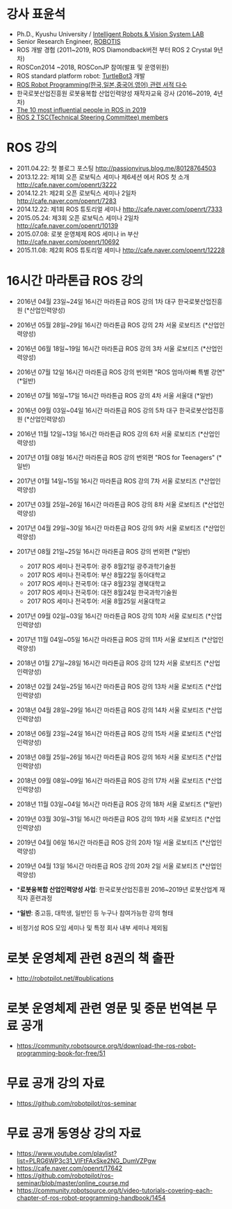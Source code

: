 # 강사 표윤석
- Ph.D., Kyushu University / [Intelligent Robots & Vision System LAB](http://robotics.ait.kyushu-u.ac.jp/index.html)
- Senior Research Engineer, [ROBOTIS](http://www.robotis.com/)
- ROS 개발 경험 (2011~2019, ROS Diamondback버전 부터 ROS 2 Crystal 9년차)
- ROSCon2014 ~2018, ROSConJP 참여(발표 및 운영위원) 
- ROS standard platform robot: [TurtleBot3](https://www.turtlebot.com/) 개발
- [ROS Robot Programming(한국,일본,중국어,영어) 관련 서적 다수](http://robotpilot.net/#publications)
- 한국로봇산업진흥원 로봇융복합 산업인력양성 재작자교육 강사 (2016~2019, 4년차)
- [The 10 most influential people in ROS in 2019](http://www.theconstructsim.com/top-10-influential-people-in-ros/)
- [ROS 2 TSC(Technical Steering Committee) members](https://discourse.ros.org/t/introducing-the-ros-2-technical-steering-committee/6132)

# ROS 강의
- 2011.04.22: 첫 블로그 포스팅 http://passionvirus.blog.me/80128764503
- 2013.12.22: 제1회 오픈 로보틱스 세미나 제6세션 에서 ROS 첫 소개 http://cafe.naver.com/openrt/3222
- 2014.12.21: 제2회 오픈 로보틱스 세미나 2일차 http://cafe.naver.com/openrt/7283
- 2014.12.22: 제1회 ROS 튜토리얼 세미나 http://cafe.naver.com/openrt/7333
- 2015.05.24: 제3회 오픈 로보틱스 세미나 2일차 http://cafe.naver.com/openrt/10139
- 2015.07.08: 로봇 운영체제 ROS 세미나 in 부산 http://cafe.naver.com/openrt/10692
- 2015.11.08: 제2회 ROS 튜토리얼 세미나 http://cafe.naver.com/openrt/12228

# 16시간 마라톤급 ROS 강의
- 2016년 04월 23일~24일 16시간 마라톤급 ROS 강의 1차 대구 한국로봇산업진흥원 (\*산업인력양성)
- 2016년 05월 28일~29일 16시간 마라톤급 ROS 강의 2차 서울 로보티즈 (\*산업인력양성)
- 2016년 06월 18일~19일 16시간 마라톤급 ROS 강의 3차 서울 로보티즈 (\*산업인력양성)
- 2016년 07월 12일 16시간 마라톤급 ROS 강의 번외편 "ROS 엄마/아빠 특별 강연" (\*일반)
- 2016년 07월 16일~17일 16시간 마라톤급 ROS 강의 4차 서울 서울대 (\*일반)
- 2016년 09월 03일~04일 16시간 마라톤급 ROS 강의 5차 대구 한국로봇산업진흥원 (\*산업인력양성)
- 2016년 11월 12일~13일 16시간 마라톤급 ROS 강의 6차 서울 로보티즈 (\*산업인력양성)
- 2017년 01월 08일 16시간 마라톤급 ROS 강의 번외편 "ROS for Teenagers" (\*일반)
- 2017년 01월 14일~15일 16시간 마라톤급 ROS 강의 7차 서울 로보티즈 (\*산업인력양성)
- 2017년 03월 25일~26일 16시간 마라톤급 ROS 강의 8차 서울 로보티즈 (\*산업인력양성)
- 2017년 04월 29일~30일 16시간 마라톤급 ROS 강의 9차 서울 로보티즈 (\*산업인력양성)
- 2017년 08월 21일~25일 16시간 마라톤급 ROS 강의 번외편 (\*일반)
  - 2017 ROS 세미나 전국투어: 광주 8월21일 광주과학기술원
  - 2017 ROS 세미나 전국투어: 부산 8월22일 동아대학교
  - 2017 ROS 세미나 전국투어: 대구 8월23일 경북대학교
  - 2017 ROS 세미나 전국투어: 대전 8월24일 한국과학기술원
  - 2017 ROS 세미나 전국투어: 서울 8월25일 서울대학교
- 2017년 09월 02일~03일 16시간 마라톤급 ROS 강의 10차 서울 로보티즈 (\*산업인력양성)
- 2017년 11월 04일~05일 16시간 마라톤급 ROS 강의 11차 서울 로보티즈 (\*산업인력양성)
- 2018년 01월 27일~28일 16시간 마라톤급 ROS 강의 12차 서울 로보티즈 (\*산업인력양성)
- 2018년 02월 24일~25일 16시간 마라톤급 ROS 강의 13차 서울 로보티즈 (\*산업인력양성)
- 2018년 04월 28일~29일 16시간 마라톤급 ROS 강의 14차 서울 로보티즈 (\*산업인력양성)
- 2018년 06월 23일~24일 16시간 마라톤급 ROS 강의 15차 서울 로보티즈 (\*산업인력양성)
- 2018년 08월 25일~26일 16시간 마라톤급 ROS 강의 16차 서울 로보티즈 (\*산업인력양성)
- 2018년 09월 08일~09일 16시간 마라톤급 ROS 강의 17차 서울 로보티즈 (\*산업인력양성)
- 2018년 11월 03일~04일 16시간 마라톤급 ROS 강의 18차 서울 로보티즈 (\*일반)
- 2019년 03월 30일~31일 16시간 마라톤급 ROS 강의 19차 서울 로보티즈 (\*산업인력양성)
- 2019년 04월 06일 16시간 마라톤급 ROS 강의 20차 1일 서울 로보티즈 (\*산업인력양성)
- 2019년 04월 13일 16시간 마라톤급 ROS 강의 20차 2일 서울 로보티즈 (\*산업인력양성)

- \***로봇융복합 산업인력양성 사업**: 한국로봇산업진흥원 2016~2019년 로봇산업계 재직자 훈련과정
- \***일반**: 중고등, 대학생, 일반인 등 누구나 참여가능한 강의 형태
- 비정기성 ROS 모임 세미나 및 특정 회사 내부 세미나 제외됨

# 로봇 운영체제 관련 8권의 책 출판
- http://robotpilot.net/#publications

# 로봇 운영체제 관련 영문 및 중문 번역본 무료 공개
- https://community.robotsource.org/t/download-the-ros-robot-programming-book-for-free/51

# 무료 공개 강의 자료
- https://github.com/robotpilot/ros-seminar

# 무료 공개 동영상 강의 자료
- https://www.youtube.com/playlist?list=PLRG6WP3c31_VIFtFAxSke2NG_DumVZPgw
- https://cafe.naver.com/openrt/17642
- https://github.com/robotpilot/ros-seminar/blob/master/online_course.md
- https://community.robotsource.org/t/video-tutorials-covering-each-chapter-of-ros-robot-programming-handbook/1454
